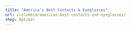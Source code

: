 ```yaml
---
title: "America's Best Contacts & Eyeglasses"
url: /columbia/americas-best-contacts-und-eyeglasses/
shop: Optiker
---
```

